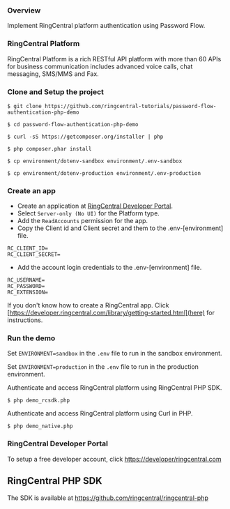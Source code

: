 ### Overview
Implement RingCentral platform authentication using Password Flow.

### RingCentral Platform
RingCentral Platform is a rich RESTful API platform with more than 60 APIs for business communication includes advanced voice calls, chat messaging, SMS/MMS and Fax.


### Clone and Setup the project
```
$ git clone https://github.com/ringcentral-tutorials/password-flow-authentication-php-demo

$ cd password-flow-authentication-php-demo

$ curl -sS https://getcomposer.org/installer | php

$ php composer.phar install

$ cp environment/dotenv-sandbox environment/.env-sandbox

$ cp environment/dotenv-production environment/.env-production

```

### Create an app

* Create an application at [RingCentral Developer Portal](https://developer.ringcentral.com).
* Select `Server-only (No UI)` for the Platform type.
* Add the `ReadAccounts` permission for the app.
* Copy the Client id and Client secret and them to the .env-[environment] file.
```
RC_CLIENT_ID=
RC_CLIENT_SECRET=
```
* Add the account login credentials to the .env-[environment] file.
```
RC_USERNAME=
RC_PASSWORD=
RC_EXTENSION=
```
If you don't know how to create a RingCentral app. Click [https://developer.ringcentral.com/library/getting-started.html](here) for instructions.

### Run the demo
Set `ENVIRONMENT=sandbox` in the `.env` file to run in the sandbox environment.

Set `ENVIRONMENT=production` in the `.env` file to run in the production environment.

Authenticate and access RingCentral platform using RingCentral PHP SDK.
```
$ php demo_rcsdk.php
```

Authenticate and access RingCentral platform using Curl in PHP.
```
$ php demo_native.php
```

### RingCentral Developer Portal
To setup a free developer account, click [https://developer/ringcentral.com](here)

## RingCentral PHP SDK
The SDK is available at https://github.com/ringcentral/ringcentral-php
